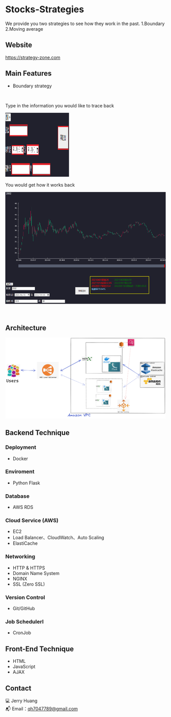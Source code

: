 # Stocks-Strategies
  We provide you two strategies to see how they work in the past.
  1.Boundary
  2.Moving average
## Website
https://strategy-zone.com
## Main Features
* Boundary strategy
<br>

Type in the information you would like to trace back
  <p>
    <img src="https://github.com/qh70/stock-strategies/blob/main/static/type%20in%20red.png" width="200px" height="200px">
  </p>
You would get how it works back
  <p>
    <img src="https://github.com/qh70/stock-strategies/blob/main/static/result%20for%20boundary.png" width="700px" height="350px">
  </p>
<br>

## Architecture
<p>
<img src="https://github.com/qh70/stock-strategies/blob/main/static/%E6%9E%B6%E6%A7%8B%E5%9C%96.png">
</p>

## Backend Technique
### Deployment
* Docker

### Enviroment
* Python Flask

### Database
* AWS RDS

### Cloud Service (AWS)
* EC2
* Load Balancer、CloudWatch、Auto Scaling
* ElastiCache      

### Networking
* HTTP & HTTPS
* Domain Name System
* NGINX
* SSL (Zero SSL)

### Version Control
* Git/GitHub

### Job Schedulerl
* CronJob

## Front-End Technique
* HTML
* JavaScript
* AJAX

## Contact
💻 Jerry Huang
<br>
📬 Email：<a href="qh7047789@gmail.com">qh7047789@gmail.com</a>

